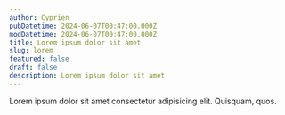 ```yaml
---
author: Cyprien
pubDatetime: 2024-06-07T00:47:00.000Z
modDatetime: 2024-06-07T00:47:00.000Z
title: Lorem ipsum dolor sit amet
slug: lorem
featured: false
draft: false
description: Lorem ipsum dolor sit amet
---
```


Lorem ipsum dolor sit amet consectetur adipisicing elit. Quisquam, quos.

